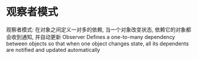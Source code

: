 # 观察者模式

观察者模式:
在对象之间定义一对多的依赖, 当一个对象改变状态, 依赖它的对象都会收到通知, 并自动更新
Observer
Defines a one-to-many dependency between objects so that when one object changes state, all its dependents are notified and updated automatically
